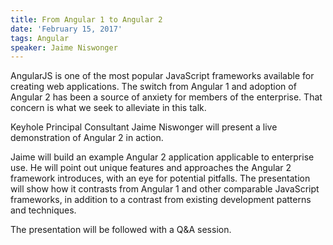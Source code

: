 ```yaml
---
title: From Angular 1 to Angular 2
date: 'February 15, 2017'
tags: Angular
speaker: Jaime Niswonger
---
```


AngularJS is one of the most popular JavaScript frameworks available for
creating web applications. The switch from Angular 1 and adoption of Angular 2
has been a source of anxiety for members of the enterprise. That concern is
what we seek to alleviate in this talk.

Keyhole Principal Consultant Jaime Niswonger will present a live demonstration
of Angular 2 in action.

Jaime will build an example Angular 2 application applicable to enterprise use.
He will point out unique features and approaches the Angular 2 framework
introduces, with an eye for potential pitfalls. The presentation will show how
it contrasts from Angular 1 and other comparable JavaScript frameworks, in
addition to a contrast from existing development patterns and techniques.

The presentation will be followed with a Q&A session.
